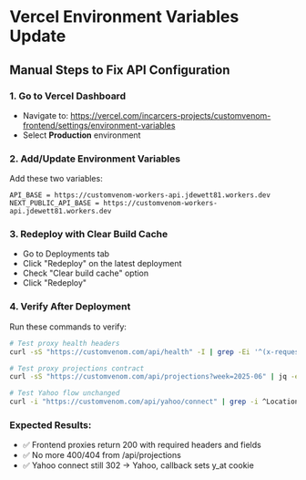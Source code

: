 # Vercel Environment Variables Update

## Manual Steps to Fix API Configuration

### 1. Go to Vercel Dashboard

- Navigate to: https://vercel.com/incarcers-projects/customvenom-frontend/settings/environment-variables
- Select **Production** environment

### 2. Add/Update Environment Variables

Add these two variables:

```
API_BASE = https://customvenom-workers-api.jdewett81.workers.dev
NEXT_PUBLIC_API_BASE = https://customvenom-workers-api.jdewett81.workers.dev
```

### 3. Redeploy with Clear Build Cache

- Go to Deployments tab
- Click "Redeploy" on the latest deployment
- Check "Clear build cache" option
- Click "Redeploy"

### 4. Verify After Deployment

Run these commands to verify:

```bash
# Test proxy health headers
curl -sS "https://customvenom.com/api/health" -I | grep -Ei '^(x-request-id|access-control-allow-origin|cache-control)'

# Test proxy projections contract
curl -sS "https://customvenom.com/api/projections?week=2025-06" | jq -e '(.schema_version|length>0) and (.last_refresh|length>0)'

# Test Yahoo flow unchanged
curl -i "https://customvenom.com/api/yahoo/connect" | grep -i ^Location
```

### Expected Results:

- ✅ Frontend proxies return 200 with required headers and fields
- ✅ No more 400/404 from /api/projections
- ✅ Yahoo connect still 302 → Yahoo, callback sets y_at cookie
